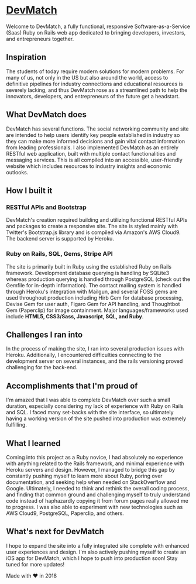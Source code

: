 # [DevMatch](http://gentle-gorge-79360.herokuapp.com/)

Welcome to DevMatch, a fully functional, responsive Software-as-a-Service (Saas) Ruby on Rails web app dedicated to bringing developers, investors, and entrepreneurs together.

## Inspiration
The students of today require modern solutions for modern problems. For many of us, not only in the US but also around the world, access to definitive pipelines for industry connections and educational resources is severely lacking, and thus DevMatch rose as a streamlined path to help the innovators, developers, and entrepreneurs of the future get a headstart.

## What DevMatch does
DevMatch has several functions. The social networking community and site are intended to help users identify key people established in industry so they can make more informed decisions and gain vital contact information from leading professionals. I also implemented DevMatch as an entirely RESTful web application, built with multiple contact functionalities and messaging services. This is all compiled into an accessible, user-friendly website which includes resources to industry insights and economic outlooks.

## How I built it
### RESTful APIs and Bootstrap
DevMatch's creation required building and utilizing functional RESTful APIs and packages to create a responsive site. The site is styled mainly with Twitter's Bootstrap.js library and is compiled via Amazon's AWS Cloud9. The backend server is supported by Heroku.

### Ruby on Rails, SQL, Gems, Stripe API
The site is primarily built in Ruby using the established Ruby on Rails framework. Development database querying is handling by SQLite3 whereas production querying is handled through PostgreSQL (check out the Gemfile for in-depth information). The contact mailing system is handled through Heroku's integration with Mailgun, and several FOSS gems are used throughout production including Hirb Gem for database processing, Devise Gem for user auth, Figaro Gem for API handling, and Thoughtbot Gem (Paperclip) for image containment. Major languages/frameworks used include **HTML5, CSS3/Sass, Javascript, SQL, and Ruby**.

## Challenges I ran into
In the process of making the site, I ran into several production issues with Heroku. Additionally, I encountered difficulties connecting to the development server on several instances, and the rails versioning proved challenging for the back-end.

## Accomplishments that I'm proud of
I'm amazed that I was able to complete DevMatch over such a small duration, especially considering my lack of experience with Ruby on Rails and SQL. I faced many set-backs with the site interface, so ultimately having a working version of the site pushed into production was extremely fulfilling.

## What I learned
Coming into this project as a Ruby novice, I had absolutely no experience with anything related to the Rails framework, and minimal experience with Heroku servers and design. However, I managed to bridge this gap by constantly pushing myself to learn more about Ruby, poring over documentation, and seeking help when needed on StackOverflow and Google. Ultimately, I needed to think and rethink the overall coding process, and finding that common ground and challenging myself to truly understand code instead of haphazardly copying it from forum pages really allowed me to progress. I was also able to experiment with new technologies such as AWS Cloud9, PostgreSQL, Paperclip, and others.

## What's next for DevMatch
I hope to expand the site into a fully integrated site complete with enhanced user experiences and design. I'm also actively pushing myself to create an iOS app for DevMatch, which I hope to push into production soon! Stay tuned for more updates!

Made with ♥ in 2018

